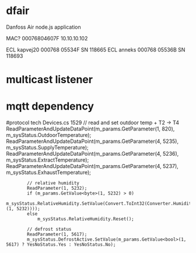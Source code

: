 # dfair
Danfoss Air node.js application

MAC? 00076804607F 10.10.10.102

ECL kapvej20 000768 05534F SN 118665
ECL anneks   000768 05536B SN 118693 

# multicast listener

# mqtt dependency


#protocol tech
Devices.cs 1529
            // read and set outdoor temp + T2 -> T4
            ReadParameterAndUpdateDataPoint(m_params.GetParameter<short>(1, 820), m_sysStatus.OutdoorTemperature);
            ReadParameterAndUpdateDataPoint(m_params.GetParameter<short>(4, 5235), m_sysStatus.SupplyTemperature);
            ReadParameterAndUpdateDataPoint(m_params.GetParameter<short>(4, 5236), m_sysStatus.ExtractTemperature);
            ReadParameterAndUpdateDataPoint(m_params.GetParameter<short>(4, 5237), m_sysStatus.ExhaustTemperature);

            // relative humidity
            ReadParameter(1, 5232);
            if (m_params.GetValue<byte>(1, 5232) > 0)
                m_sysStatus.RelativeHumidity.SetValue(Convert.ToInt32(Converter.HumidityToDouble(m_params.GetValue<byte>(1, 5232))));
            else
                m_sysStatus.RelativeHumidity.Reset();

            // defrost status
            ReadParameter(1, 5617);
            m_sysStatus.DefrostActive.SetValue(m_params.GetValue<bool>(1, 5617) ? YesNoStatus.Yes : YesNoStatus.No);